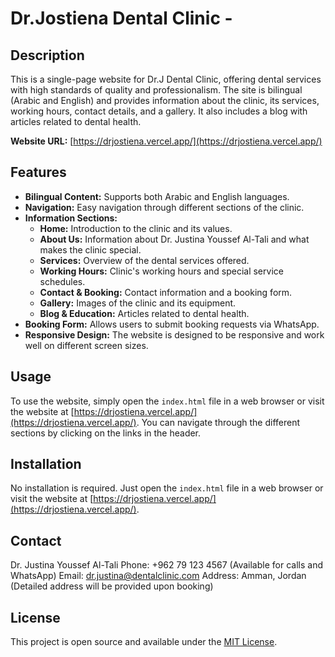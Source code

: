 # Dr.Jostiena Dental Clinic -
## Description

This is a single-page website for Dr.J Dental Clinic, offering dental services with high standards of quality and professionalism. The site is bilingual (Arabic and English) and provides information about the clinic, its services, working hours, contact details, and a gallery. It also includes a blog with articles related to dental health.

**Website URL:** [https://drjostiena.vercel.app/](https://drjostiena.vercel.app/)

## Features

*   **Bilingual Content:** Supports both Arabic and English languages.
*   **Navigation:** Easy navigation through different sections of the clinic.
*   **Information Sections:**
    *   **Home:** Introduction to the clinic and its values.
    *   **About Us:** Information about Dr. Justina Youssef Al-Tali and what makes the clinic special.
    *   **Services:** Overview of the dental services offered.
    *   **Working Hours:** Clinic's working hours and special service schedules.
    *   **Contact & Booking:** Contact information and a booking form.
    *   **Gallery:** Images of the clinic and its equipment.
    *   **Blog & Education:** Articles related to dental health.
*   **Booking Form:** Allows users to submit booking requests via WhatsApp.
*   **Responsive Design:** The website is designed to be responsive and work well on different screen sizes.

## Usage

To use the website, simply open the `index.html` file in a web browser or visit the website at [https://drjostiena.vercel.app/](https://drjostiena.vercel.app/). You can navigate through the different sections by clicking on the links in the header.

## Installation

No installation is required. Just open the `index.html` file in a web browser or visit the website at [https://drjostiena.vercel.app/](https://drjostiena.vercel.app/).

## Contact

Dr. Justina Youssef Al-Tali
Phone: +962 79 123 4567 (Available for calls and WhatsApp)
Email: dr.justina@dentalclinic.com
Address: Amman, Jordan (Detailed address will be provided upon booking)

## License

This project is open source and available under the [MIT License](https://opensource.org/licenses/MIT).